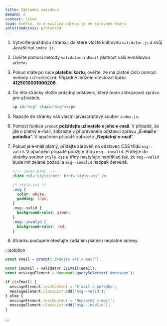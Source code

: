 ```yaml
---
title: Základní validace
demand: 2
context: lekce
lead: Ověřte, že e‑mailová adresa je ve správném tvaru.
solutionAccess: protected
---
```


1. Vytvořte prázdnou stránku, do které vložte knihovnu `validator.js` a svůj JavaScript `index.js`.
1. Ověřte pomocí metody `validator.isEmail` platnost vaši e‑mailovou adresu.
1. Pokud máte po ruce **platební kartu**, ověřte, že má platné číslo pomocí metody `isCreditCard`. Případně můžete otestovat kartu **4125010001000208**.
1. Do těla stránky vložte prázdný odstavec, který bude zobrazovat zprávu pro uživatele.
   ```html
   <p id="msg" class="msg"></p>
   ```
1. Napojte do stránky váš vlastní javascriptový soubor `index.js`.
1. Pomocí funkce `prompt` **požádejte uživatele o jeho e‑mail**. V případě, že jde o platný e-mail, zobrazte v připraveném odstavci zprávu „**E‑mail v pořádku**“. V opačném případě zobrazte „**Neplatný e-mail**“.
1. Pokud je e‑mail platný, přidejte zároveň na odstavec CSS třídu `msg--valid`. V opačném případě použijte třídu `msg--invalid`. Přidejte do stránky soubor `style.css` a třídy nastylujte například tak, že `msg--valid` bude mít zelené pozadí a `msg--invalid` naopak červené.

   ```html
   <!-- index.html -->
   <link rel="stylesheet" href="style.css" />
   ```

   ```css
   /* style.css */
   .msg {
     color: white;
     padding: 10px;
   }
   .msg--valid {
     background-color: green;
   }
   .msg--invalid {
     background-color: red;
   }
   ```

1. Stránku postupně otestujte zadáním platné i neplatné adresy.

:::solution

```js
const email = prompt('Zadejte váš e‑mail');

const isEmail = validator.isEmail(email);
const messageElement = document.querySelector('#message');

if (isEmail) {
  messageElement.textContent = 'E‑mail v pořádku';
  messageElement.classList.add('msg--valid');
} else {
  messageElement.textContent = 'Neplatný e‑mail';
  messageElement.classList.add('msg--invalid');
}
```

:::
